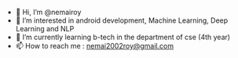 - 👋 Hi, I’m @nemairoy
- 👀 I’m interested in android development, Machine Learning, Deep Learning and NLP
- 🌱 I’m currently learning b-tech in the department of cse (4th year)
- 📫 How to reach me : nemai2002roy@gmail.com

